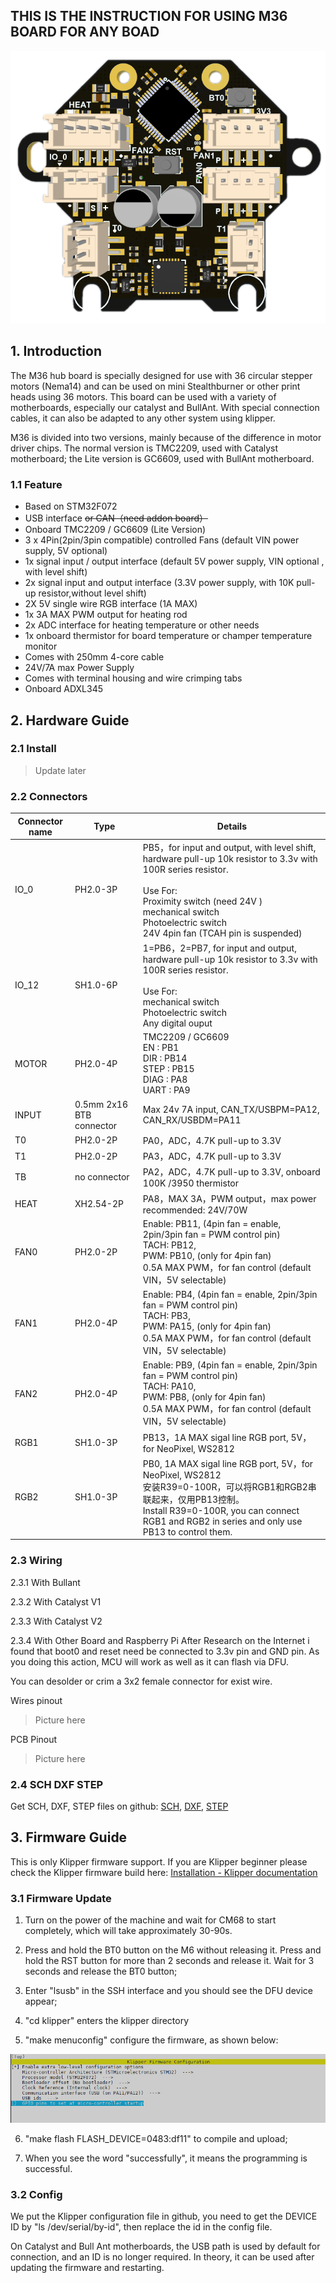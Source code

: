 ## THIS IS THE INSTRUCTION FOR USING M36 BOARD FOR ANY BOAD

![M36_HUB_TOP](assets/M36_HUB_TOP.png)

## 1. Introduction

The M36 hub board is specially designed for use with 36 circular stepper motors (Nema14) and can be used on mini Stealthburner or other print heads using 36 motors. This board can be used with a variety of motherboards, especially our catalyst and BullAnt. With special connection cables, it can also be adapted to any other system using klipper.

M36 is divided into two versions, mainly because of the difference in motor driver chips. The normal version is TMC2209, used with Catalyst motherboard; the Lite version is GC6609, used with BullAnt motherboard.

### 1.1 Feature

- Based on STM32F072
- USB interface ~~or CAN（need addon board）~~
- Onboard TMC2209 / GC6609 (Lite Version)
- 3 x 4Pin(2pin/3pin compatible) controlled Fans (default VIN power supply, 5V optional)
- 1x signal input / output interface (default 5V power supply, VIN optional , with level shift)
- 2x signal input and output interface (3.3V power supply, with 10K pull-up resistor,without level shift)
- 2X 5V single wire RGB interface (1A MAX)
- 1x 3A MAX PWM output for heating rod
- 2x ADC interface for heating temperature or other needs
- 1x onboard thermistor for board temperature or champer temperature monitor
- Comes with 250mm 4-core cable
- 24V/7A max Power Supply
- Comes with terminal housing and wire crimping tabs
- Onboard ADXL345

## 2. Hardware Guide

### 2.1 Install

>Update later 

### 2.2 Connectors

| Connector name | Type                     | Details                                                      |
| -------------- | ------------------------ | ------------------------------------------------------------ |
| IO_0           | PH2.0-3P                 | PB5，for input and output, with level shift,  hardware pull-up 10k resistor to 3.3v with 100R series resistor. <br><br/>Use For:  <br>Proximity switch (need 24V )<br/>mechanical switch<br/>Photoelectric switch<br/>24V 4pin fan (TCAH pin is suspended) |
| IO_12          | SH1.0-6P                 | 1=PB6，2=PB7, for input and output, hardware pull-up 10k resistor to 3.3v with 100R series resistor. <br><br/>Use For:  <br/>mechanical switch<br/>Photoelectric switch<br/>Any digital ouput |
| MOTOR          | PH2.0-4P                 | TMC2209 / GC6609<br>EN : PB1<br>DIR : PB14<br>STEP : PB15<br>DIAG : PA8<br>UART : PA9 |
| INPUT          | 0.5mm 2x16 BTB connector | Max 24v 7A input, CAN_TX/USBPM=PA12, CAN_RX/USBDM=PA11       |
| T0             | PH2.0-2P                 | PA0，ADC，4.7K pull-up to 3.3V                               |
| T1             | PH2.0-2P                 | PA3，ADC，4.7K pull-up to 3.3V                               |
| TB             | no connector             | PA2，ADC，4.7K pull-up to 3.3V, onboard 100K /3950 thermistor |
| HEAT           | XH2.54-2P                | PA8，MAX 3A，PWM output，max power recommended: 24V/70W      |
| FAN0           | PH2.0-2P                 | Enable: PB11, (4pin fan = enable, 2pin/3pin fan = PWM control pin)<br/>TACH: PB12, <br/>PWM: PB10, (only for 4pin fan)<br/>0.5A MAX PWM，for fan control (default VIN，5V selectable) |
| FAN1           | PH2.0-4P                 | Enable: PB4, (4pin fan = enable, 2pin/3pin fan = PWM control pin)<br/>TACH: PB3, <br/>PWM: PA15, (only for 4pin fan)<br/>0.5A MAX PWM，for fan control (default VIN，5V selectable) |
| FAN2           | PH2.0-4P                 | Enable: PB9, (4pin fan = enable, 2pin/3pin fan = PWM control pin)<br/>TACH: PA10, <br/>PWM: PB8, (only for 4pin fan)<br/>0.5A MAX PWM，for fan control (default VIN，5V selectable) |
| RGB1           | SH1.0-3P                 | PB13，1A MAX sigal line RGB port, 5V，for NeoPixel, WS2812   |
| RGB2           | SH1.0-3P                 | PB0, 1A MAX sigal line RGB port, 5V，for NeoPixel, WS2812<br/>安装R39=0-100R，可以将RGB1和RGB2串联起来，仅用PB13控制。<br/>Install R39=0-100R, you can connect RGB1 and RGB2 in series and only use PB13 to control them. |





### 2.3 Wiring

2.3.1 With Bullant

2.3.2 With Catalyst V1

2.3.3  With Catalyst V2

2.3.4 With Other Board and Raspberry Pi
After Research on the Internet i found that boot0 and reset need be connected to 3.3v pin and GND pin. As you doing this action, MCU will work as well as it can flash via DFU.

You can desolder or crim a 3x2 female connector for exist wire.

Wires pinout

> Picture here

PCB Pinout

> Picture here


 

### 2.4 SCH DXF STEP

Get SCH, DXF, STEP files on github: [SCH](hardware/M36%20HUB%20V1.1%20SCH.pdf), [DXF](hardware/M36%20HUB%20V1.1%20DXF.pdf),  [STEP](hardware/M36%20HUB%20V1.1.step)


## 3. Firmware Guide

This is only Klipper firmware support. If you are Klipper beginner please check the Klipper firmware build here:  [Installation - Klipper documentation](https://www.klipper3d.org/Installation.html#installation)

### 3.1 Firmware Update

1. Turn on the power of the machine and wait for CM68 to start completely, which will take approximately 30-90s.

2. Press and hold the BT0 button on the M6 without releasing it. Press and hold the RST button for more than 2 seconds and release it. Wait for 3 seconds and release the BT0 button;

3. Enter "lsusb" in the SSH interface and you should see the DFU device appear;

4. "cd klipper" enters the klipper directory

5. "make menuconfig" configure the firmware, as shown below:

  ![M36_menuconfig](assets/M36_menuconfig.png)

6. "make flash FLASH_DEVICE=0483:df11" to compile and upload;

7. When you see the word "successfully", it means the programming is successful.

### 3.2 Config

 We put the Klipper configuration file in github,  you need to get the DEVICE ID by "ls /dev/serial/by-id", then replace the id in the config file.

On Catalyst and Bull Ant motherboards, the USB path is used by default for connection, and an ID is no longer required. In theory, it can be used after updating the firmware and restarting.
